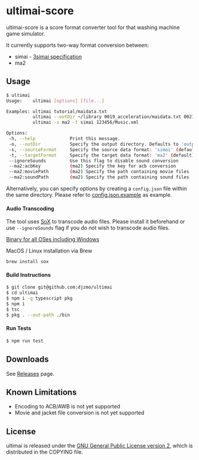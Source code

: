 # ultimai-score

ultimai-score is a score format converter tool for that washing machine game simulator. 

It currently supports two-way format conversion between:

- simai - [3simai specification](https://w.atwiki.jp/simai/pages/25.html)
- ma2

## Usage

``` sh
$ ultimai
Usage:    ultimai [options] [file...]

Examples: ultimai tutorial/maidata.txt
          ultimai --outDir ~/library 0019_acceleration/maidata.txt 0021_fragrance/maidata.txt
          ultimai -s ma2 -t simai 123456/Music.xml

Options:
 -h, --help             Print this message.
 -o, --outDir           Specify the output directory. Defaults to 'output'
 -s, --sourceFormat     Specify the source data format: 'simai' (default), 'ma2'
 -t, --targetFormat     Specify the target data format: 'ma2' (default), 'simai'
 --ignoreSounds         Use this flag to disable sound conversion
 --ma2:acbKey           (ma2) Specify the key for acb conversion
 --ma2:moviePath        (ma2) Specify the path containing movie files
 --ma2:soundPath        (ma2) Specify the path containing sound files
```

Alternatively, you can specify options by creating a `config.json` file within the same directory. Please refer to [config.json.example](https://github.com/djzmo/ultimai/blob/master/config.json.example) as example.

#### Audio Transcoding

The tool uses [SoX](http://sox.sourceforge.net/) to transcode audio files. Please install it beforehand or use `--ignoreSounds` flag if you do not wish to transcode audio files.

[Binary for all OSes including Windows](https://sourceforge.net/projects/sox/files/sox/)

MacOS / Linux installation via Brew

```
brew install sox
```

#### Build Instructions

``` sh
$ git clone git@github.com:djzmo/ultimai
$ cd ultimai
$ npm i -g typescript pkg
$ npm i
$ tsc
$ pkg . --out-path ./bin
```

#### Run Tests

``` sh
$ npm run test
```

## Downloads

See [Releases](https://github.com/djzmo/ultimai/releases) page.

## Known Limitations

- Encoding to ACB/AWB is not yet supported
- Movie and jacket file conversion is not yet supported

## License

ultimai is released under the 
[GNU General Public License version 2](https://www.gnu.org/licenses/gpl-2.0.txt), 
which is distributed in the COPYING file.
